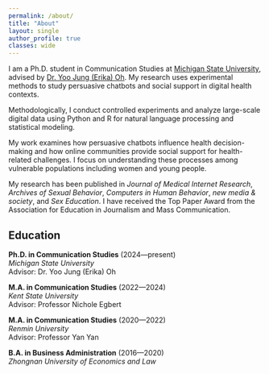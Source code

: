 ```yaml
---
permalink: /about/
title: "About"
layout: single
author_profile: true
classes: wide
---
```


I am a Ph.D. student in Communication Studies at [Michigan State University](https://msu.edu), advised by [Dr. Yoo Jung (Erika) Oh](https://comartsci.msu.edu/our-people/yoo-jung-erika-oh). My research uses experimental methods to study persuasive chatbots and social support in digital health contexts.

Methodologically, I conduct controlled experiments and analyze large-scale digital data using Python and R for natural language processing and statistical modeling.

My work examines how persuasive chatbots influence health decision-making and how online communities provide social support for health-related challenges. I focus on understanding these processes among vulnerable populations including women and young people.

My research has been published in *Journal of Medical Internet Research*, *Archives of Sexual Behavior*, *Computers in Human Behavior*, *new media & society*, and *Sex Education*. I have received the Top Paper Award from the Association for Education in Journalism and Mass Communication.

## Education

**Ph.D. in Communication Studies** (2024—present)  
*Michigan State University*  
Advisor: Dr. Yoo Jung (Erika) Oh

**M.A. in Communication Studies** (2022—2024)  
*Kent State University*  
Advisor: Professor Nichole Egbert

**M.A. in Communication Studies** (2020—2022)  
*Renmin University*  
Advisor: Professor Yan Yan

**B.A. in Business Administration** (2016—2020)  
*Zhongnan University of Economics and Law*
